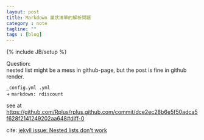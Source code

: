 ```yaml
---
layout: post
title: Markdown 巢狀清單的解析問題
category : note
tagline: ""
tags : [blog]
---
```

{% include JB/setup %}

Question:  
nested list might be a mess in github-page,
but the post is fine in github render.

`_config.yml .yml`  
\+ `markdown: rdiscount`

see at <https://github.com/Rplus/rplus.github.com/commit/dce2ec28b6e5f50adca5f628f2141249202aa648#diff-0>

cite: [jekyll issue: Nested lists don't work](https://github.com/mojombo/jekyll/issues/190)